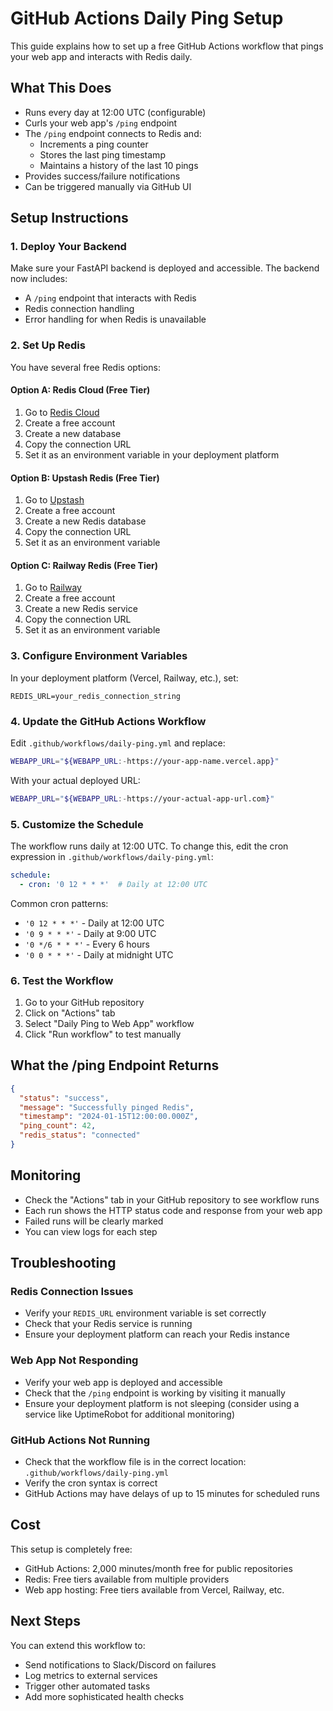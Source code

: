# GitHub Actions Daily Ping Setup

This guide explains how to set up a free GitHub Actions workflow that pings your web app and interacts with Redis daily.

## What This Does

- Runs every day at 12:00 UTC (configurable)
- Curls your web app's `/ping` endpoint
- The `/ping` endpoint connects to Redis and:
  - Increments a ping counter
  - Stores the last ping timestamp
  - Maintains a history of the last 10 pings
- Provides success/failure notifications
- Can be triggered manually via GitHub UI

## Setup Instructions

### 1. Deploy Your Backend

Make sure your FastAPI backend is deployed and accessible. The backend now includes:
- A `/ping` endpoint that interacts with Redis
- Redis connection handling
- Error handling for when Redis is unavailable

### 2. Set Up Redis

You have several free Redis options:

#### Option A: Redis Cloud (Free Tier)
1. Go to [Redis Cloud](https://redis.com/try-free/)
2. Create a free account
3. Create a new database
4. Copy the connection URL
5. Set it as an environment variable in your deployment platform

#### Option B: Upstash Redis (Free Tier)
1. Go to [Upstash](https://upstash.com/)
2. Create a free account
3. Create a new Redis database
4. Copy the connection URL
5. Set it as an environment variable

#### Option C: Railway Redis (Free Tier)
1. Go to [Railway](https://railway.app/)
2. Create a free account
3. Create a new Redis service
4. Copy the connection URL
5. Set it as an environment variable

### 3. Configure Environment Variables

In your deployment platform (Vercel, Railway, etc.), set:
```
REDIS_URL=your_redis_connection_string
```

### 4. Update the GitHub Actions Workflow

Edit `.github/workflows/daily-ping.yml` and replace:
```bash
WEBAPP_URL="${WEBAPP_URL:-https://your-app-name.vercel.app}"
```

With your actual deployed URL:
```bash
WEBAPP_URL="${WEBAPP_URL:-https://your-actual-app-url.com}"
```

### 5. Customize the Schedule

The workflow runs daily at 12:00 UTC. To change this, edit the cron expression in `.github/workflows/daily-ping.yml`:

```yaml
schedule:
  - cron: '0 12 * * *'  # Daily at 12:00 UTC
```

Common cron patterns:
- `'0 12 * * *'` - Daily at 12:00 UTC
- `'0 9 * * *'` - Daily at 9:00 UTC  
- `'0 */6 * * *'` - Every 6 hours
- `'0 0 * * *'` - Daily at midnight UTC

### 6. Test the Workflow

1. Go to your GitHub repository
2. Click on "Actions" tab
3. Select "Daily Ping to Web App" workflow
4. Click "Run workflow" to test manually

## What the /ping Endpoint Returns

```json
{
  "status": "success",
  "message": "Successfully pinged Redis",
  "timestamp": "2024-01-15T12:00:00.000Z",
  "ping_count": 42,
  "redis_status": "connected"
}
```

## Monitoring

- Check the "Actions" tab in your GitHub repository to see workflow runs
- Each run shows the HTTP status code and response from your web app
- Failed runs will be clearly marked
- You can view logs for each step

## Troubleshooting

### Redis Connection Issues
- Verify your `REDIS_URL` environment variable is set correctly
- Check that your Redis service is running
- Ensure your deployment platform can reach your Redis instance

### Web App Not Responding
- Verify your web app is deployed and accessible
- Check that the `/ping` endpoint is working by visiting it manually
- Ensure your deployment platform is not sleeping (consider using a service like UptimeRobot for additional monitoring)

### GitHub Actions Not Running
- Check that the workflow file is in the correct location: `.github/workflows/daily-ping.yml`
- Verify the cron syntax is correct
- GitHub Actions may have delays of up to 15 minutes for scheduled runs

## Cost

This setup is completely free:
- GitHub Actions: 2,000 minutes/month free for public repositories
- Redis: Free tiers available from multiple providers
- Web app hosting: Free tiers available from Vercel, Railway, etc.

## Next Steps

You can extend this workflow to:
- Send notifications to Slack/Discord on failures
- Log metrics to external services
- Trigger other automated tasks
- Add more sophisticated health checks 